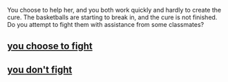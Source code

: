 You choose to help her, and you both work quickly and hardly to create the cure.  The basketballs are starting to break in, and the cure is not finished.  Do you attempt to fight them with assistance from some classmates?

## [you choose to fight](fight.md)
## [you don't fight](nofight.md)
